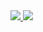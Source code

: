<a href="https://github.com/89mpxf">
  <img align="bottom" src="https://github-readme-stats.vercel.app/api?username=89mpxf&show_icons=true&bg_color=9,fb743f,fc466b&title_color=ffffff&text_color=ffffff&icon_color=ffffff" />
</a>
<a href="https://github.com/89mpxf">
  <img align="bottom" src="https://github-readme-stats.vercel.app/api/top-langs/?username=89mpxf&layout=compact&show_icons=true&bg_color=9,fb743f,fc466b&title_color=ffffff&text_color=ffffff&icon_color=ffffff)](https://github.com/anuraghazra/github-readme-stats" />
</a>
